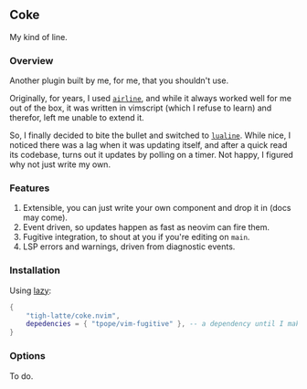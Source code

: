 ## Coke

My kind of line.

### Overview

Another plugin built by me, for me, that you shouldn't use.

Originally, for years, I used [`airline`](https://github.com/vim-airline/vim-airline), and while it always worked well for me out of the box, it was written in vimscript (which I refuse to learn) and therefor, left me unable to extend it.

So, I finally decided to bite the bullet and switched to [`lualine`](https://github.com/nvim-lualine/lualine.nvim). While nice, I noticed there was a lag when it was updating itself, and after a quick read its codebase, turns out it updates by polling on a timer. Not happy, I figured why not just write my own.

### Features

1. Extensible, you can just write your own component and drop it in (docs may come).
1. Event driven, so updates happen as fast as neovim can fire them.
1. Fugitive integration, to shout at you if you're editing on `main`.
1. LSP errors and warnings, driven from diagnostic events.

### Installation

Using [lazy](https://github.com/folke/lazy.nvim.git):

```lua
{
    "tigh-latte/coke.nvim",
    depedencies = { "tpope/vim-fugitive" }, -- a dependency until I make it optional.
}
```

### Options

To do.
